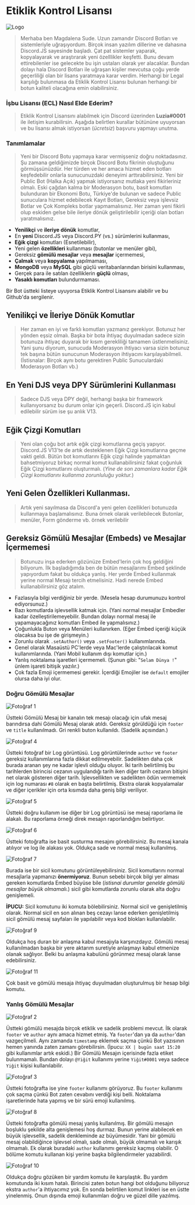 # Etiklik Kontrol Lisansı

![Logo](https://cdn.discordapp.com/attachments/814960684705513482/973973135122661406/ART.png)

> Merhaba ben Magdalena Sude. Uzun zamandır Discord Botları ve sistemleriyle uğraşıyordum. Birçok insan yazılım dillerine ve dahasına Discord.JS sayesinde başladı. Çat pat sistemler yaparak, kopyalayarak ve araştırarak yeni özelllikler keşfetti. Bunu devam ettirebilenler ise gelecekte bu işin ustaları olarak yer alacaklar. Bundan dolayı hala Discord Botları ile uğraşan kişiler mevcutsa çoğu yerde geçerliliği olan bir lisans yaratmaya karar verdim. Herhangi bir Legal karşılığı bulunmasa da Etiklik Kontrol Lisansı bulunan herhangi bir botun kaliteli olacağına emin olabilirsiniz.

### İşbu Lisansı (ECL) Nasıl Elde Ederim?
> Etiklik Kontrol Lisansını alabilmek için Discord üzerinden **Luzia#0001** ile iletişim kurabilirsin. Aşağıda belirtlen kurallar bütününe uyuyorsan ve bu lisansı almak istiyorsan (*ücretsiz*) başvuru yapmayı unutma.

### Tanımlamalar
> Yeni bir Discord Botu yapmaya karar vermişseniz doğru noktadasınız. Şu zamana geldiğimizde birçok Discord Botu fikrinin oluştuğunu görmüşsünüzdür. Her türden ve her amaca hizmet eden botları keşfedebilir onlarla sunucunuzdaki deneyimi arttırabilirsiniz. Yeni bir Public Bot (Halka Açık) yapmak istiyorsanız mutlaka yeni fikirleriniz olmalı. Eski çağdan kalma bir Moderasyon botu, basit komutları bulunduran bir Ekonomi Botu, Türkiye'de bulunan ve sadece Public sunuculara hizmet edebilecek Kayıt Botları, Gereksiz veya işlevsiz Botlar ve Çok Kompleks botlar yapmamalısınız. Her zaman yeni fikirli olup eskiden gelse bile ileriye dönük geliştirilebilir içeriği olan botları yaratmalısınız.

 - **Yenilikçi** ve **ileriye dönük** komutlar,
 - En **yeni** Discord.JS veya Discord.PY (vs.) sürümlerini kullanması,
 - **Eğik çizgi** komutları (Esnetilebilir),
 - Yeni gelen **özellikleri** kullanması (butonlar ve menüler gibi),
 -  Gereksiz **gömülü mesajlar** veya **mesajlar** içermemesi,
 - **Çalmak** veya **kopyalama** yapılmaması,
 - **MongoDB** veya **MySQL** gibi güçlü veritabanlarından birisini kullanması,
 - Gerçek para ile satılan özelliklerin **güçlü** olması,
 - **Yasaklı komutları** bulundurmaması.

Bir Bot üstteki listeye uyuyorsa Etiklik Kontrol Lisansını alabilir ve bu Github'da sergilenir.

## Yenilikçi ve İleriye Dönük Komutlar
> Her zaman en iyi ve farklı komutları yazmanız gerekiyor. Botunuz her yönden eşsiz olmalı. Başka bir bota ihtiyaç duyulmadan sadece sizin botunuza ihtiyaç duyarak bir kısım gerekliliği tamamen üstlenmelisiniz. Yani şunu diyorum, sunucuda Moderasyon ihtiyacı varsa sizin botunuz tek başına bütün sunucunun Moderasyon ihtiyacını karşılayabilmeli. (İstisnalar: Birçok aynı botu gerektiren Public Sunuculardaki Moderasyon Botları vb.)

## En Yeni DJS veya DPY Sürümlerini Kullanması
> Sadece DJS veya DPY değil, herhangi başka bir framework kullanıyorsanız bu durum onlar için geçerli. Discord.JS için kabul edilebilir sürüm ise şu anlık V13.

## Eğik Çizgi Komutları
> Yeni olan çoğu bot artık eğik çizgi komutlarına geçiş yapıyor. Discord.JS V13'te de artık desteklenen Eğik Çizgi komutlarına geçme vakti geldi. Bütün bot komutlarını Eğik çizgi halinde yapmaktan bahsetmiyoruz birkaç normal komut kullanabilirsiniz fakat çoğunluk Eğik Çizgi komutlarını oluşturmalı. (*Yine de son zamanlara kadar Eğik Çizgi komutlarını kullanma zorunluluğu yoktur.*)

## Yeni Gelen Özellikleri Kullanması.
> Artık yeni sayılmasa da Discord'a yeni gelen özellikleri botunuzda kullanmaya başlamalısınız. Buna örnek olarak verilebilecek Butonlar, menüler, Form gönderme vb. örnek verilebilir

## Gereksiz Gömülü Mesajlar (Embeds) ve Mesajlar İçermemesi
> Botunuzu inşa ederken gözünüze Embed'lerin çok hoş geldiğini biliyorum. İlk başladığımda ben de bütün mesajlarımı Embed şeklinde yapıyordum fakat bu oldukça yanlış. Her yerde Embed kullanmak yerine normal Mesajı tercih etmelisiniz. Hadi nerede Embed kullanabilirsiniz göz atalım.

- Fazlasıyla bilgi verdiğiniz bir yerde. (Mesela hesap durumunuzu kontrol ediyorsunuz.)
- Bazı komutlarda işlevsellik katmak için. (Yani normal mesajlar Embedler kadar özelleştirilemeyebilir. Bundan dolayı normal mesaj ile yapamayacağınız komutları Embed ile yapmalısınız.)
- Çoğunlukla Buton veya Menüleri kullanırken. (Eğer Embed içeriği küçük olacaksa bu işe de girişmeyin.)
- Zorunlu olarak `.setAuthor()` veya `.setFooter()` kullanımlarında.
- Genel olarak Masaüstü PC'lerde veya Mac'lerde çalıştırılacak komut kullanımlarında. (Yani Mobil kullanım dışı komutlar için.)
- Yanlış noktalama işaretleri içermemeli. (Şunun gibi: "`Selam Dünya !`" ünlem işareti bitişik yazılır.)
- Çok fazla Emoji içermemesi gerekir. İçerdiği Emojiler ise `default` emojiler olursa daha iyi olur.

### Doğru Gömülü Mesajlar

![Fotoğraf 1](https://cdn.discordapp.com/attachments/814960684705513482/973969869718568990/Ekran_Resmi_2022-05-11_17.28.10.png)

Üstteki Gömülü Mesaj bir kanalın tek mesajı olacağı için ufak mesaj barındırsa dahi Gömülü Mesaj olarak atıldı. Gereksiz görüldüğü için `footer` ve `title` kullanılmadı. Gri renkli buton kullanıldı. (Sadelik açısından.)

![Fotoğraf 4](https://kayra.pls-fuck.me/65DcvSN.png)

Üstteki fotoğraf bir Log görüntüsü. Log görüntülerinde `author` ve `footer` gereksiz kullanımlarına fazla dikkat edilmeyebilir. Sadelikten daha çok burada aranan şey ne kadar işlevli olduğu oluyor. İki tarih belirtilmiş bu tarihlerden birincisi cezanın uygulandığı tarih iken diğer tarih cezanın bitişini net olarak gösteren diğer tarih. İşlevsellikten ve sadelikten ödün vermemek için log numarası `#8` olarak en başta belirtilmiş. Ekstra olarak kopyalamalar ve diğer içerikler için orta kısımda daha geniş bilgi veriliyor.

![Fotoğraf 5](https://kayra.pls-fuck.me/8dmjRhz.png)

Üstteki doğru kullanım ise diğer bir Log görüntüsü ise mesaj raporlama ile alakalı. Bu raporlama örneği direk mesajın raporlandığını belirtiyor.

![Fotoğraf 6](https://kayra.pls-fuck.me/3Q5VeTf.png)

Üstteki fotoğrafta ise basit susturma mesajını görebilirsiniz. Bu mesaj kanala atılıyor ve log ile alakası yok. Oldukça sade ve normal mesaj kullanılmış.

![Fotoğraf 7](https://kayra.pls-fuck.me/6rSDTz8.png)

Burada ise bir sicil komutunu görüntüleyebilirsiniz. Sicil komutlarını normal mesajlarla yapmanızı **önermiyoruz**. Bunun sebebi birçok bilgi yer alması gereken komutlarda Embed büyüse bile (*istisnai durumlar genelde gömülü mesajlar büyük olmamalı.*) sicil gibi komutlarda zorunlu olarak alta doğru genişlemeli. 

**İPUCU:** Sicil komutunu iki komuta bölebilirsiniz. Normal sicil ve genişletilmiş olarak. Normal sicil en son alınan beş cezayı lanse ederken genişletilmiş sicil gömülü mesaj sayfaları ile yapılabilir veya kod blokları kullanılabilir.

![Fotoğraf 9](https://kayra.pls-fuck.me/3A21VZb.png)

Oldukça hoş duran bir anlaşma kabul mesajıyla karşınızdayız. Gömülü mesaj kullanılmadan başka bir yere aktarım suretiyle anlaşmayı kabul etmenize olanak sağlıyor. Belki bu anlaşma kabulünü görünmez mesaj olarak lanse edebilirsiniz.

![Fotoğraf 11](https://kayra.pls-fuck.me/SMpCg2Z.png)

Çok basit ve gömülü mesaja ihtiyaç duyulmadan oluşturulmuş bir hesap bilgi komutu.

### Yanlış Gömülü Mesajlar

![Fotoğraf 2](https://cdn.discordapp.com/attachments/814960684705513482/973970497761050664/Ekran_Resmi_2022-05-11_17.30.43.png)

Üstteki gömülü mesajda birçok etiklik ve sadelik problemi mevcut. İlk olarak `footer` ve `author` aynı amaca hizmet etmiş. Ya `footer`'dan ya da `author`'dan vazgeçilmeli. Aynı zamanda `timestamp` eklemek saçma çünkü Bot yazısının hemen yanında zaten zamanı görebilirsin. (İpucu: `XX | bugün saat 15:20` gibi kullanımlar artık eskidi.) Bir Gömülü Mesajın içerisinde fazla etiket bulunmamalı. Bundan dolayı  `@Yiğit` kullanımı yerine `Yiğit#0001` veya sadece `Yiğit` kişisi kullanılabilir.

![Fotoğraf 3](https://cdn.discordapp.com/attachments/902302627767918602/973891836861112320/IMG_1354.png)

Üstteki fotoğrafta ise yine `footer` kullanımı görüyoruz. Bu `footer` kullanımı çok saçma çünkü Bot zaten cevabını verdiği kişi belli. Noktalama işaretlerinde hata yapmış ve bir sürü emoji kullanılmış.

![Fotoğraf 8](https://kayra.pls-fuck.me/9pwY4VH.png)

Üstteki fotoğrafta gömülü mesaj yanlış kullanılmış. Bir gömülü mesajın boşluklu şekilde alta genişlemesi hoş durmaz. Bunun yerine alabilecek en büyük işlevsellik, sadelik denkleminde az büyümesidir. Yani bir gömülü mesaj olabildiğince işlevsel olmalı, sade olmalı, büyük olmamalı ve karışık olmamalı. Ek olarak buradaki `author` kullanımı gereksiz kaçmış olabilir. O bölüme komutu kullanan kişi yerine başka bilgilendirmeler yazabilirdi.

![Fotoğraf 10](https://kayra.pls-fuck.me/3cVG1QC.png)

Oldukça doğru gözüken bir yardım komutu ile karşılaştık. Bu yardım komutunda iki kısım hatalı. Birincisi zaten botun hangi bot olduğunu biliyoruz ekstra `author`'a ihtiyacımız yok. En sonda belirtilen komut linkleri ise en üstte yinelenmiş. Onun dışında emoji kullanımları doğru ve güzel dille yazılmış.

